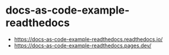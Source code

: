 # docs-as-code-example-readthedocs

* https://docs-as-code-example-readthedocs.readthedocs.io/
* https://docs-as-code-example-readthedocs.pages.dev/
